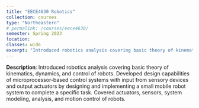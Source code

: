 ```yaml
---
title: "EECE4630 Robotics"
collection: courses
type: "Northeastern"
# permalink: /courses/eece4630/ 
semester: Spring 2023
location: 
classes: wide
excerpt: "Introduced robotics analysis covering basic theory of kinematics, dynamics, and control of robots. Developed design capabilities of microprocessor-based control systems with input from sensory devices and output actuators by designing and implementing a small mobile robot system to complete a specific task. Covered actuators, sensors, system modeling, analysis, and motion control of robots."
---
```


**Description**: Introduced robotics analysis covering basic theory of kinematics, dynamics, and control of robots. Developed design capabilities of microprocessor-based control systems with input from sensory devices and output actuators by designing and implementing a small mobile robot system to complete a specific task. Covered actuators, sensors, system modeling, analysis, and motion control of robots.
